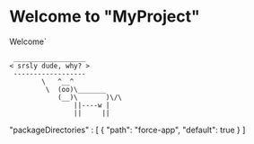 # Welcome to "MyProject" 

Welcome`


````
 __________________
< srsly dude, why? >
 ------------------
        \   ^__^
         \  (oo)\_______
            (__)\       )\/\
                ||----w |
                ||     ||

````

"packageDirectories" : [
    {
      "path": "force-app",
      "default": true
    }
]
```

